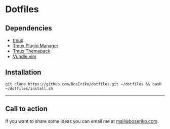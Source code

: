 # Dotfiles
## Dependencies
- [tmux](https://github.com/tmux/tmux/wiki)
- [Tmux Plugin Manager](https://github.com/tmux-plugins/tpm)
- [Tmux Themepack](https://github.com/jimeh/tmux-themepack)
- [Vundle.vim](https://github.com/VundleVim/Vundle.vim)

## Installation

    git clone https://github.com/BosEriko/dotfiles.git ~/dotfiles && bash ~/dotfiles/install.sh

------

## Call to action
If you want to share some ideas you can email me at mail@boseriko.com.
